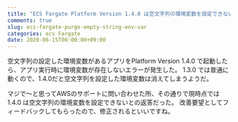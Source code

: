 ```yaml
---
title: "ECS Fargate Platform Version 1.4.0 は空文字列の環境変数を設定できない"
comments: true
slug: ecs-fargate-purge-empty-string-env-var
categories: ecs Fargate
date: 2020-06-15T00:00:00+09:00
---
```


空文字列の設定した環境変数があるアプリをPlatform Version 1.4.0 で起動したら、アプリ実行時に環境変数が存在しないエラーが発生した。
1.3.0 では普通に動くので、1.4.0だと空文字列を設定した環境変数は消えてしまうようだ。

マジで〜と思ってAWSのサポートに問い合わせた所、その通りで現時点では 1.4.0 は空文字列の環境変数を設定できないとの返答だった。
改善要望としてフィードバックしてもらったので、修正されるといいですね。
